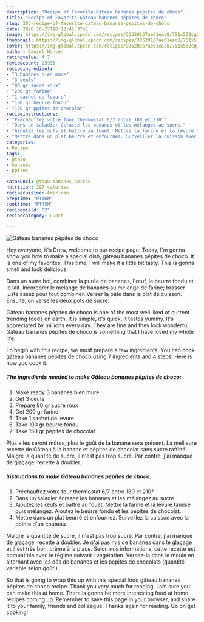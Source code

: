 ```yaml
---
description: "Recipe of Favorite Gâteau bananes pépites de choco"
title: "Recipe of Favorite Gâteau bananes pépites de choco"
slug: 303-recipe-of-favorite-gateau-bananes-pepites-de-choco
date: 2020-10-27T18:12:45.374Z
image: https://img-global.cpcdn.com/recipes/33520167ae61eac8/751x532cq70/gateau-bananes-pepites-de-choco-photo-principale-de-la-recette.jpg
thumbnail: https://img-global.cpcdn.com/recipes/33520167ae61eac8/751x532cq70/gateau-bananes-pepites-de-choco-photo-principale-de-la-recette.jpg
cover: https://img-global.cpcdn.com/recipes/33520167ae61eac8/751x532cq70/gateau-bananes-pepites-de-choco-photo-principale-de-la-recette.jpg
author: Daniel Hansen
ratingvalue: 4.7
reviewcount: 25933
recipeingredient:
- "3 bananes bien mure"
- "3 oeufs"
- "80 gr sucre roux"
- "200 gr farine"
- "1 sachet de levure"
- "100 gr beurre fondu"
- "150 gr ppites de chocolat"
recipeinstructions:
- "Préchauffez votre four thermostat 6/7 entre 180 et 210°"
- "Dans un saladier écrasez les bananes et les mélangez au sucre."
- "Ajoutez les œufs et battre au fouet. Mettre la farine et la levure tamisé puis mélangez. Ajoutez le beurre fondu et les pépites de chocolat."
- "Mettre dans un plat beurré et enfournez. Surveillez la cuisson avec la pointe d&#39;un couteau."
categories:
- Recipe
tags:
- gteau
- bananes
- ppites

katakunci: gteau bananes ppites 
nutrition: 297 calories
recipecuisine: American
preptime: "PT16M"
cooktime: "PT45M"
recipeyield: "2"
recipecategory: Lunch

---
```



![Gâteau bananes pépites de choco](https://img-global.cpcdn.com/recipes/33520167ae61eac8/751x532cq70/gateau-bananes-pepites-de-choco-photo-principale-de-la-recette.jpg)

Hey everyone, it's Drew, welcome to our recipe page. Today, I'm gonna show you how to make a special dish, gâteau bananes pépites de choco. It is one of my favorites. This time, I will make it a little bit tasty. This is gonna smell and look delicious.

Dans un autre bol, combiner la purée de bananes, l&#39;œuf, le beurre fondu et le lait. Incorporer le mélange de bananes au mélange de farine; brasser juste assez pour tout combiner. Verser la pâte dans le plat de cuisson. Ensuite, on verse les deux pots de sucre.

Gâteau bananes pépites de choco is one of the most well liked of current trending foods on earth. It is simple, it's quick, it tastes yummy. It's appreciated by millions every day. They are fine and they look wonderful. Gâteau bananes pépites de choco is something that I have loved my whole life.


To begin with this recipe, we must prepare a few ingredients. You can cook gâteau bananes pépites de choco using 7 ingredients and 4 steps. Here is how you cook it.

<!--inarticleads1-->

##### The ingredients needed to make Gâteau bananes pépites de choco:

1. Make ready 3 bananes bien mure
1. Get 3 oeufs
1. Prepare 80 gr sucre roux
1. Get 200 gr farine
1. Take 1 sachet de levure
1. Take 100 gr beurre fondu
1. Take 150 gr pépites de chocolat


Plus elles seront mûres, plus le goût de la banane sera présent. La meilleure recette de Gâteau à la banane et pépites de chocolat sans sucre raffiné! Malgré la quantité de sucre, il n&#39;est pas trop sucré. Par contre, j&#39;ai manqué de glaçage, recette à doubler. 

<!--inarticleads2-->

##### Instructions to make Gâteau bananes pépites de choco:

1. Préchauffez votre four thermostat 6/7 entre 180 et 210°
1. Dans un saladier écrasez les bananes et les mélangez au sucre.
1. Ajoutez les œufs et battre au fouet. Mettre la farine et la levure tamisé puis mélangez. Ajoutez le beurre fondu et les pépites de chocolat.
1. Mettre dans un plat beurré et enfournez. Surveillez la cuisson avec la pointe d&#39;un couteau.


Malgré la quantité de sucre, il n&#39;est pas trop sucré. Par contre, j&#39;ai manqué de glaçage, recette à doubler. Je n&#39;ai pas mis de bananes dans le glaçage et il est très bon, crème à la place. Selon nos informations, cette recette est compatible avec le régime suivant : végétarien. Versez-la dans le moule en alternant avec les dés de bananes et les pépites de chocolats (quantité variable selon goût!). 

So that is going to wrap this up with this special food gâteau bananes pépites de choco recipe. Thank you very much for reading. I am sure you can make this at home. There is gonna be more interesting food at home recipes coming up. Remember to save this page in your browser, and share it to your family, friends and colleague. Thanks again for reading. Go on get cooking!
